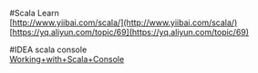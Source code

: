 #Scala Learn             
[http://www.yiibai.com/scala/](http://www.yiibai.com/scala/)         
[https://yq.aliyun.com/topic/69](https://yq.aliyun.com/topic/69)

#IDEA scala console           
[Working+with+Scala+Console](http://confluence.jetbrains.com/display/IntelliJIDEA/Working+with+Scala+Console)
